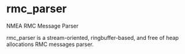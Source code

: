 # rmc_parser
NMEA RMC Message Parser

rmc_parser is a stream-oriented, ringbuffer-based, and free of heap allocations RMC messages parser.


